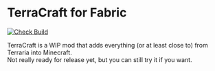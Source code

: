 # TerraCraft for Fabric
[![Check Build](https://github.com/jakeb072001/TerraCraft/workflows/build.yml/badge.svg)](https://github.com/jakeb072001/TerraCraft/actions)

TerraCraft is a WIP mod that adds everything (or at least close to) from Terraria into Minecraft.  
Not really ready for release yet, but you can still try it if you want.

